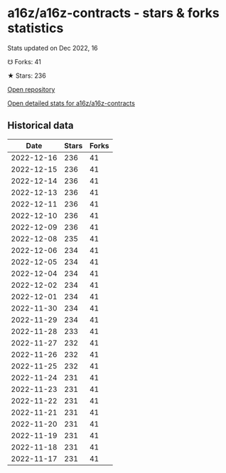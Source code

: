 # a16z/a16z-contracts - stars & forks statistics

Stats updated on Dec 2022, 16

☋ Forks: 41

★ Stars: 236

[Open repository](https://github.com/a16z/a16z-contracts)

[Open detailed stats for a16z/a16z-contracts](https://reviewgithub.com/rep/a16z/a16z-contracts)

## Historical data
| Date | Stars | Forks |
|------|-------|-------|
| 2022-12-16 | 236 | 41 | 
| 2022-12-15 | 236 | 41 | 
| 2022-12-14 | 236 | 41 | 
| 2022-12-13 | 236 | 41 | 
| 2022-12-11 | 236 | 41 | 
| 2022-12-10 | 236 | 41 | 
| 2022-12-09 | 236 | 41 | 
| 2022-12-08 | 235 | 41 | 
| 2022-12-06 | 234 | 41 | 
| 2022-12-05 | 234 | 41 | 
| 2022-12-04 | 234 | 41 | 
| 2022-12-02 | 234 | 41 | 
| 2022-12-01 | 234 | 41 | 
| 2022-11-30 | 234 | 41 | 
| 2022-11-29 | 234 | 41 | 
| 2022-11-28 | 233 | 41 | 
| 2022-11-27 | 232 | 41 | 
| 2022-11-26 | 232 | 41 | 
| 2022-11-25 | 232 | 41 | 
| 2022-11-24 | 231 | 41 | 
| 2022-11-23 | 231 | 41 | 
| 2022-11-22 | 231 | 41 | 
| 2022-11-21 | 231 | 41 | 
| 2022-11-20 | 231 | 41 | 
| 2022-11-19 | 231 | 41 | 
| 2022-11-18 | 231 | 41 | 
| 2022-11-17 | 231 | 41 | 

